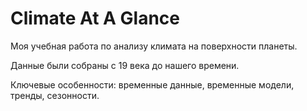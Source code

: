 # Climate At A Glance
Моя учебная работа по анализу климата на поверхности планеты.

Данные были собраны с 19 века до нашего времени.

Ключевые особенности: временные данные, временные модели, тренды, сезонности.
